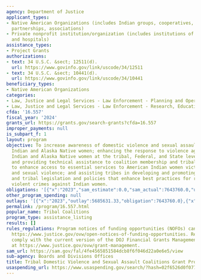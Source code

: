 ```yaml
---
agency: Department of Justice
applicant_types:
- Native American Organizations (includes Indian groups, cooperatives, corporations,
  partnerships, associations)
- Private nonprofit institution/organization (includes institutions of higher education
  and hospitals)
assistance_types:
- Project Grants
authorizations:
- text: 34 U.S.C. &sect; 12511(d).
  url: https://www.govinfo.gov/link/uscode/34/12511
- text: 34 U.S.C. &sect; 10441(d).
  url: https://www.govinfo.gov/link/uscode/34/10441
beneficiary_types:
- Native American Organizations
categories:
- Law, Justice and Legal Services - Law Enforcement - Planning and Operations
- Law, Justice and Legal Services - Law Enforcement - Research, Education, Training
cfda: '16.557'
fiscal_year: '2024'
grants_url: https://grants.gov/search-grants?cfda=16.557
improper_payments: null
is_subpart_f: 1
layout: program
objective: To increase awareness of domestic violence and sexual assault against American
  Indian and Alaska Native women; enhancing the response to violence against American
  Indian and Alaska Native women at the tribal, Federal, and State levels; identifying
  and providing technical assistance to coalition membership and tribal communities
  to enhance access to essential services to American Indian women victimized by domestic
  and sexual violence; and assisting tribes in developing and promoting state, local,
  and tribal legislation and policies that enhance best practices for responding to
  violent crimes against Indian women.
obligations: '[{"x":"2023","sam_estimate":0.0,"sam_actual":7643760.0,"usa_spending_actual":7238477.35},{"x":"2024","sam_estimate":0.0,"sam_actual":8282940.0,"usa_spending_actual":7400815.49},{"x":"2025","sam_estimate":0.0,"sam_actual":8282940.0,"usa_spending_actual":-62323.4}]'
other_program_spending: null
outlays: '[{"x":"2023","outlay":5685631.33,"obligation":7643760.0},{"x":"2024","outlay":546510.52,"obligation":8282940.0},{"x":"2025","outlay":0.0,"obligation":0.0}]'
permalink: /program/16.557.html
popular_name: Tribal Coalitions
program_type: assistance_listing
results: []
rules_regulations: Program notices of funding opportunities (NOFOs) can be found at
  https://www.justice.gov/ovw/open-notices-of-funding-opportunities. Recipients must
  comply with the current version of the DOJ Financial Grants Management Guide found
  at https://www.justice.gov/ovw/grant-management.
sam_url: https://sam.gov/fal/4fe4565851584dcb8f6f046d22a0e6e5/view
sub-agency: Boards and Divisions Offices
title: Tribal Domestic Violence and Sexual Assault Coalitions Grant Program
usaspending_url: https://www.usaspending.gov/search/?hash=02f6526d0f077d9d16c254082d2f23e0
---
```

